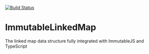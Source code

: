 [![Build Status](https://travis-ci.org/mjgil-javascript/ImmutableLinkedMap.png)](https://travis-ci.org/mjgil-javascript/ImmutableLinkedMap)

# ImmutableLinkedMap

The linked map data structure fully integrated with ImmutableJS and TypeScript 